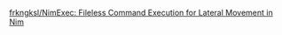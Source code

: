 
[frkngksl/NimExec: Fileless Command Execution for Lateral Movement in Nim](https://github.com/frkngksl/NimExec)
